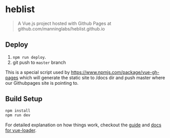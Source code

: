 # heblist

> A Vue.js project hosted with Github Pages at github.com/manninglabs/heblist.github.io

## Deploy

1. `npm run deploy`. 
2. git push to `master` branch

This is a special script used by https://www.npmjs.com/package/vue-gh-pages which will generate the static site to /docs dir and push master where our Githubpages site is pointing to.

## Build Setup

``` bash
npm install
npm run dev
```

For detailed explanation on how things work, checkout the [guide](http://vuejs-templates.github.io/webpack/) and [docs for vue-loader](http://vuejs.github.io/vue-loader).

